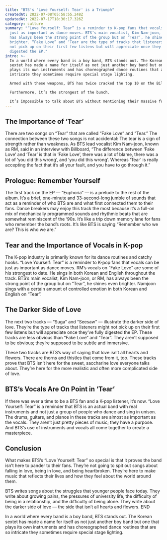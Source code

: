 ```yaml
---
title: "BTS's 'Love Yourself: Tear' is a Triumph"
createdAt: 2022-07-08T05:58:55.248Z
updatedAt: 2022-07-17T18:30:17.326Z
category: culture
summary: "“Love Yourself: Tear” is a reminder to K-pop fans that vocals can be
  just as important as dance moves. BTS’s main vocalist, Kim Nam-joon, or RM,
  has always been the strong point of the group but on “Tear’, he shines even
  brighter. “Fake Love” and ‘Tear are the type of tracks that listeners might
  not pick up on their first few listens but will appreciate once they've fully
  digested the EP."
intro: >-
  In a world where every band is a boy band, BTS stands out. The Korean
  sextet has made a name for itself as not just another boy band but one that
  plays its own instruments and has choreographed dance routines that are so
  intricate they sometimes require special stage lighting.

  Armed with these weapons, BTS has twice cracked the top 10 on the Billboard 200 album chart with its Love Yourself series. And the latest installment of this series — which doubles as its sixth EP — is no exception.

  Furthermore, it’s the strongest of the bunch.

  It’s impossible to talk about BTS without mentioning their massive following beyond Korea: Vivid, obsessive ARMYs (as they call them) who follow their every move and buy everything associated with them. This is why many people assume they are only famous because of social media and pandering ads (which is true). However, anyone who listens to their music will tell you that they deserve all this success. “Love Yourself: Tear” proves it once again.
---
```


## The Importance of ‘Tear’

There are two songs on “Tear” that are called “Fake Love” and “Tear.” The connection between these two songs is not accidental: The tear is a sign of strength rather than weakness. As BTS lead vocalist Kim Nam-joon, known as RM, said in an interview with Billboard, “The difference between ‘Fake Love’ and ‘Tear’ is that in ‘Fake Love’, there was a lot of blame, there was a lot of ‘you did this wrong’, and ‘you did this wrong’. Whereas ‘Tear’ is really accepting the fact that it’s all your fault, and you have to go through it.”

## Prologue: Remember Yourself

The first track on the EP — “Euphoria” — is a prelude to the rest of the album. It’s a brief, one-minute and 33-second-long jumble of sounds that act as a reminder of who BTS are and what first connected them to their fans.
Dance breakers may enjoy this track the most because it’s a full-on mix of mechanically programmed sounds and rhythmic beats that are somewhat reminiscent of the ‘90s.
It’s like a trip down memory lane for fans who remember the band’s roots. It’s like BTS is saying “Remember who we are? This is who we are.”

## Tear and the Importance of Vocals in K-pop

The K-pop industry is primarily known for its dance routines and catchy hooks. “Love Yourself: Tear” is a reminder to K-pop fans that vocals can be just as important as dance moves.
RM’s vocals on “Fake Love” are some of his strongest to date. He sings in both Korean and English throughout the track.
BTS’s main vocalist, Kim Nam-joon, or RM, has always been the strong point of the group but on “Tear”, he shines even brighter.
Namjoon sings with a certain amount of controlled emotion in both Korean and English on “Tear”.

## The Darker Side of Love

The next two tracks — “Suga” and “Seesaw” — illustrate the darker side of love. They’re the type of tracks that listeners might not pick up on their first few listens but will appreciate once they’ve fully digested the EP. These tracks are less obvious than “Fake Love” and “Tear”. They aren’t supposed to be obvious; they’re supposed to be subtle and immersive.

These two tracks are BTS’s way of saying that love isn’t all hearts and flowers. There are thorns and thistles that come from it, too.
These tracks prove that BTS isn’t here for the sweet, saccharine love everyone talks about. They’re here for the more realistic and often more complicated side of love.

## BTS’s Vocals Are On Point in ‘Tear’

If there was ever a time to be a BTS fan and a K-pop listener, it’s now. “Love Yourself: Tear” is a reminder that BTS is an actual band with real instruments and not just a group of people who dance and sing in unison.
The drums, guitars, and pianos in these tracks are almost as important as the vocals. They aren’t just pretty pieces of music; they have a purpose.
And BTS’s use of instruments and vocals all come together to create a masterpiece.

## Conclusion

What makes BTS’s “Love Yourself: Tear” so special is that it proves the band isn’t here to pander to their fans. They’re not going to spit out songs about falling in love, being in love, and being heartbroken. They’re here to make music that reflects their lives and how they feel about the world around them.

BTS writes songs about the struggles that younger people face today. They write about growing pains, the pressures of university life, the difficulty of being in a relationship, and the difficulty of being alone. They write about the darker side of love — the side that isn’t all hearts and flowers. END

In a world where every band is a boy band, BTS stands out. The Korean sextet has made a name for itself as not just another boy band but one that plays its own instruments and has choreographed dance routines that are so intricate they sometimes require special stage lighting.
